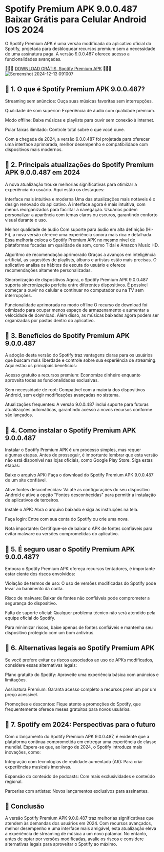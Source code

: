 # Spotify Premium APK 9.0.0.487 Baixar Grátis para Celular Android IOS 2024
O Spotify Premium APK é uma versão modificada do aplicativo oficial do Spotify, projetada para desbloquear recursos premium sem a necessidade de uma assinatura paga. A versão 9.0.0.487 oferece acesso a funcionalidades avançadas.

🌈🛒🌈 [DOWNLOAD GRÁTIS: Spotify Premium APK](https://apktudo.com) 🌈🛒🌈
![Screenshot 2024-12-13 091007](https://github.com/user-attachments/assets/71347dae-f363-45cc-8551-0832ef5fd702)

## 🌈 1. O que é Spotify Premium APK 9.0.0.487?
Streaming sem anúncios: Ouça suas músicas favoritas sem interrupções.

Qualidade de som superior: Experiência de áudio com qualidade premium.

Modo offline: Baixe músicas e playlists para ouvir sem conexão à internet.

Pular faixas ilimitado: Controle total sobre o que você ouve.

Com a chegada de 2024, a versão 9.0.0.487 foi projetada para oferecer uma interface aprimorada, melhor desempenho e compatibilidade com dispositivos mais modernos.

## 🌈 2. Principais atualizações do Spotify Premium APK 9.0.0.487 em 2024
A nova atualização trouxe melhorias significativas para otimizar a experiência do usuário. Aqui estão os destaques:

Interface mais intuitiva e moderna
Uma das atualizações mais notáveis é o design renovado do aplicativo. A interface agora é mais intuitiva, com menus reorganizados para facilitar a navegação. Usuários podem personalizar a aparência com temas claros ou escuros, garantindo conforto visual durante o uso.

Melhor qualidade de áudio
Com suporte para áudio em alta definição (Hi-Fi), a nova versão oferece uma experiência sonora mais rica e detalhada. Essa melhoria coloca o Spotify Premium APK no mesmo nível de plataformas focadas em qualidade de som, como Tidal e Amazon Music HD.

Algoritmo de recomendação aprimorado
Graças a avanços em inteligência artificial, as sugestões de playlists, álbuns e artistas estão mais precisas. O aplicativo analisa os hábitos de escuta do usuário e oferece recomendações altamente personalizadas.

Sincronização de dispositivos
Agora, o Spotify Premium APK 9.0.0.487 suporta sincronização perfeita entre diferentes dispositivos. É possível começar a ouvir no celular e continuar no computador ou na TV sem interrupções.

Funcionalidade aprimorada no modo offline
O recurso de download foi otimizado para ocupar menos espaço de armazenamento e aumentar a velocidade de download. Além disso, as músicas baixadas agora podem ser organizadas por pastas dentro do aplicativo.

## 🌈 3. Benefícios do Spotify Premium APK 9.0.0.487
A adoção desta versão do Spotify traz vantagens claras para os usuários que buscam mais liberdade e controle sobre sua experiência de streaming. Aqui estão os principais benefícios:

Acesso gratuito a recursos premium: Economize dinheiro enquanto aproveita todas as funcionalidades exclusivas.

Sem necessidade de root: Compatível com a maioria dos dispositivos Android, sem exigir modificações avançadas no sistema.

Atualizações frequentes: A versão 9.0.0.487 inclui suporte para futuras atualizações automáticas, garantindo acesso a novos recursos conforme são lançados.

## 🌈 4. Como instalar o Spotify Premium APK 9.0.0.487
Instalar o Spotify Premium APK é um processo simples, mas requer algumas etapas. Antes de prosseguir, é importante lembrar que esta versão não está disponível nas lojas oficiais, como Google Play Store. Siga estas etapas:

Baixe o arquivo APK: Faça o download do Spotify Premium APK 9.0.0.487 de um site confiável.

Ative fontes desconhecidas: Vá até as configurações do seu dispositivo Android e ative a opção "Fontes desconhecidas" para permitir a instalação de aplicativos de terceiros.

Instale o APK: Abra o arquivo baixado e siga as instruções na tela.

Faça login: Entre com sua conta do Spotify ou crie uma nova.

Nota importante: Certifique-se de baixar o APK de fontes confiáveis para evitar malware ou versões comprometidas do aplicativo.

## 🌈 5. É seguro usar o Spotify Premium APK 9.0.0.487?
Embora o Spotify Premium APK ofereça recursos tentadores, é importante estar ciente dos riscos envolvidos:

Violação de termos de uso: O uso de versões modificadas do Spotify pode levar ao banimento da conta.

Risco de malware: Baixar de fontes não confiáveis pode comprometer a segurança do dispositivo.

Falta de suporte oficial: Qualquer problema técnico não será atendido pela equipe oficial do Spotify.

Para minimizar riscos, baixe apenas de fontes confiáveis e mantenha seu dispositivo protegido com um bom antivírus.

## 🌈 6. Alternativas legais ao Spotify Premium APK
Se você prefere evitar os riscos associados ao uso de APKs modificados, considere essas alternativas legais:

Plano gratuito do Spotify: Aproveite uma experiência básica com anúncios e limitações.

Assinatura Premium: Garanta acesso completo a recursos premium por um preço acessível.

Promoções e descontos: Fique atento a promoções do Spotify, que frequentemente oferece meses gratuitos para novos usuários.

## 🌈 7. Spotify em 2024: Perspectivas para o futuro
Com o lançamento do Spotify Premium APK 9.0.0.487, é evidente que a plataforma continua comprometida em entregar uma experiência de classe mundial. Espera-se que, ao longo de 2024, o Spotify introduza mais inovações, como:

Integração com tecnologias de realidade aumentada (AR): Para criar experiências musicais imersivas.

Expansão do conteúdo de podcasts: Com mais exclusividades e conteúdo regional.

Parcerias com artistas: Novos lançamentos exclusivos para assinantes.

## 🌈 Conclusão
A versão Spotify Premium APK 9.0.0.487 traz melhorias significativas que atendem às demandas dos usuários em 2024. Com recursos avançados, melhor desempenho e uma interface mais amigável, esta atualização eleva a experiência de streaming de música a um novo patamar. No entanto, antes de optar por versões modificadas, avalie os riscos e considere alternativas legais para aproveitar o Spotify ao máximo.

